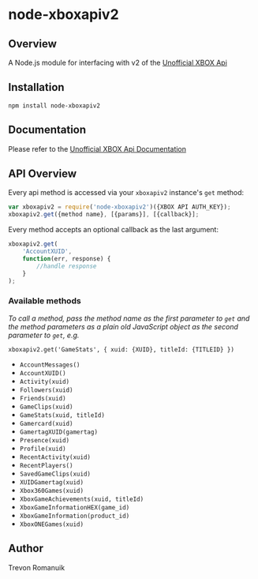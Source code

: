# node-xboxapiv2

## Overview

A Node.js module for interfacing with v2 of the <a href="https://xboxapi.com/">Unofficial XBOX Api</a>

## Installation

`npm install node-xboxapiv2`

## Documentation

Please refer to the <a href="https://xboxapi.com/documentation">Unofficial XBOX Api Documentation</a>

## API Overview

Every api method is accessed via your `xboxapiv2` instance's `get` method:

```js
var xboxapiv2 = require('node-xboxapiv2')({XBOX API AUTH_KEY});
xboxapiv2.get({method name}, [{params}], [{callback}];
```

Every method accepts an optional callback as the last argument:

```js
xboxapiv2.get(
    'AccountXUID',
    function(err, response) {
        //handle response
    }
);
```

### Available methods

*To call a method, pass the method name as the first parameter to `get` and the method parameters as a plain old JavaScript object as the second parameter to `get`, e.g.*

`xboxapiv2.get('GameStats', { xuid: {XUID}, titleId: {TITLEID} })`

 * `AccountMessages()`
 * `AccountXUID()`
 * `Activity(xuid)`
 * `Followers(xuid)`
 * `Friends(xuid)`
 * `GameClips(xuid)`
 * `GameStats(xuid, titleId)`
 * `Gamercard(xuid)`
 * `GamertagXUID(gamertag)`
 * `Presence(xuid)`
 * `Profile(xuid)`
 * `RecentActivity(xuid)`
 * `RecentPlayers()`
 * `SavedGameClips(xuid)`
 * `XUIDGamertag(xuid)`
 * `Xbox360Games(xuid)`
 * `XboxGameAchievements(xuid, titleId)`
 * `XboxGameInformationHEX(game_id)`
 * `XboxGameInformation(product_id)`
 * `XboxONEGames(xuid)`

## Author

Trevon Romanuik
